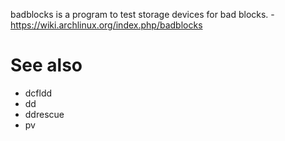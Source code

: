 badblocks is a program to test storage devices for bad blocks. - <https://wiki.archlinux.org/index.php/badblocks>

# See also

- dcfldd
- dd
- ddrescue
- pv
